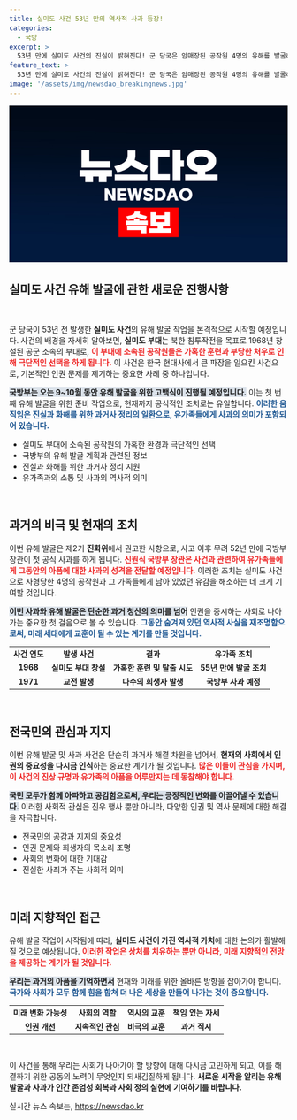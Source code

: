 ```yaml
---
title: 실미도 사건 53년 만의 역사적 사과 등장!
categories:
  - 국방
excerpt: >
  53년 만에 실미도 사건의 진실이 밝혀진다! 군 당국은 암매장된 공작원 4명의 유해를 발굴하고, 국방부 장관이 처음으로 유족에게 공식 사과를 할 예정이다. 이 역사적 순간에 관심을 가져보세요!
feature_text: >
  53년 만에 실미도 사건의 진실이 밝혀진다! 군 당국은 암매장된 공작원 4명의 유해를 발굴하고, 국방부 장관이 처음으로 유족에게 공식 사과를 할 예정이다. 이 역사적 순간에 관심을 가져보세요!
image: '/assets/img/newsdao_breakingnews.jpg'
---
```


<p><img src="/assets/img/newsdao_breakingnews.jpg" alt="ranknews 속보" /></p>

<h2 data-ke-size="size26">실미도 사건 유해 발굴에 관한 새로운 진행사항</h2>

<p data-ke-size="size16">&nbsp;</p>

<p>군 당국이 53년 전 발생한 <strong>실미도 사건</strong>의 유해 발굴 작업을 본격적으로 시작할 예정입니다. 사건의 배경을 자세히 알아보면, <strong>실미도 부대</strong>는 북한 침투작전을 목표로 1968년 창설된 공군 소속의 부대로, <b><span style="color: #ee2323;">이 부대에 소속된 공작원들은 가혹한 훈련과 부당한 처우로 인해 극단적인 선택을 하게 됩니다.</span></b> 이 사건은 한국 현대사에서 큰 파장을 일으킨 사건으로, 기본적인 인권 문제를 제기하는 중요한 사례 중 하나입니다. </p>

<p><b><span style="background-color: #21538527;">국방부는 오는 9~10월 동안 유해 발굴을 위한 고백식이 진행될 예정입니다.</span></b> 이는 첫 번째 유해 발굴을 위한 준비 작업으로, 현재까지 공식적인 조치로는 유일합니다. <b><span style="color: #1a5490;">이러한 움직임은 진실과 화해를 위한 과거사 정리의 일환으로, 유가족들에게 사과의 의미가 포함되어 있습니다.</span></b> </p>

<ul>
<li>실미도 부대에 소속된 공작원의 가혹한 환경과 극단적인 선택</li>
<li>국방부의 유해 발굴 계획과 관련된 정보</li>
<li>진실과 화해를 위한 과거사 정리 지원</li>
<li>유가족과의 소통 및 사과의 역사적 의미</li>
</ul>

<p data-ke-size="size16">&nbsp;</p>

<h2 data-ke-size="size26">과거의 비극 및 현재의 조치</h2>

<p>이번 유해 발굴은 제2기 <strong>진화위</strong>에서 권고한 사항으로, 사고 이후 무려 52년 만에 국방부 장관이 첫 공식 사과를 하게 됩니다. <b><span style="color: #ee2323;">신원식 국방부 장관은 사건과 관련하여 유가족들에게 그동안의 아픔에 대한 사과의 성격을 전달할 예정입니다.</span></b> 이러한 조치는 실미도 사건으로 사형당한 4명의 공작원과 그 가족들에게 남아 있었던 유감을 해소하는 데 크게 기여할 것입니다. </p>

<p><b><span style="background-color: #21538527;">이번 사과와 유해 발굴은 단순한 과거 청산의 의미를 넘어</span></b> 인권을 중시하는 사회로 나아가는 중요한 첫 걸음으로 볼 수 있습니다. <b><span style="color: #1a5490;">그동안 숨겨져 있던 역사적 사실을 재조명함으로써, 미래 세대에게 교훈이 될 수 있는 계기를 만들 것입니다.</span></b> </p>

<table style="width: 100%;">
<tr>
<td style="text-align: center; height: 17px;"><b>사건 연도</b></td>
<td style="text-align: center; height: 17px;"><b>발생 사건</b></td>
<td style="text-align: center; height: 17px;"><b>결과</b></td>
<td style="text-align: center; height: 17px;"><b>유가족 조치</b></td>
</tr>
<tr>
<td style="text-align: center; height: 17px;"><b>1968</b></td>
<td style="text-align: center; height: 17px;"><b>실미도 부대 창설</b></td>
<td style="text-align: center; height: 17px;"><b>가혹한 훈련 및 탈출 시도</b></td>
<td style="text-align: center; height: 17px;"><b>55년 만에 발굴 조치</b></td>
</tr>
<tr>
<td style="text-align: center; height: 17px;"><b>1971</b></td>
<td style="text-align: center; height: 17px;"><b>교전 발생</b></td>
<td style="text-align: center; height: 17px;"><b>다수의 희생자 발생</b></td>
<td style="text-align: center; height: 17px;"><b>국방부 사과 예정</b></td>
</tr>
</table>

<p data-ke-size="size16">&nbsp;</p>

<h2 data-ke-size="size26">전국민의 관심과 지지</h2>

<p>이번 유해 발굴 및 사과 사건은 단순히 과거사 해결 차원을 넘어서, <strong>현재의 사회에서 인권의 중요성을 다시금 인식</strong>하는 중요한 계기가 될 것입니다. <b><span style="color: #ee2323;">많은 이들이 관심을 가지며, 이 사건의 진상 규명과 유가족의 아픔을 어루만지는 데 동참해야 합니다.</span></b> </p>

<p><b><span style="background-color: #21538527;">국민 모두가 함께 아파하고 공감함으로써, 우리는 긍정적인 변화를 이끌어낼 수 있습니다.</span></b> 이러한 사회적 관심은 진우 행사 뿐만 아니라, 다양한 인권 및 역사 문제에 대한 해결을 자극합니다. </p>

<ul>
<li>전국민의 공감과 지지의 중요성</li>
<li>인권 문제와 희생자의 목소리 조명</li>
<li>사회의 변화에 대한 기대감</li>
<li>진실한 사죄가 주는 사회적 의미</li>
</ul>

<p data-ke-size="size16">&nbsp;</p>

<h2 data-ke-size="size26">미래 지향적인 접근</h2>

<p>유해 발굴 작업이 시작됨에 따라, <strong>실미도 사건이 가진 역사적 가치</strong>에 대한 논의가 활발해질 것으로 예상됩니다. <b><span style="color: #ee2323;">이러한 작업은 상처를 치유하는 뿐만 아니라, 미래 지향적인 전망을 제공하는 계기가 될 것입니다.</span></b> </p>

<p><b><span style="background-color: #21538527;">우리는 과거의 아픔을 기억하면서</span></b> 현재와 미래를 위한 올바른 방향을 잡아가야 합니다. <b><span style="color: #1a5490;">국가와 사회가 모두 함께 힘을 합쳐 더 나은 세상을 만들어 나가는 것이 중요합니다.</span></b> </p>

<table style="width: 100%;">
<tr>
<td style="text-align: center; height: 17px;"><b>미래 변화 가능성</b></td>
<td style="text-align: center; height: 17px;"><b>사회의 역할</b></td>
<td style="text-align: center; height: 17px;"><b>역사의 교훈</b></td>
<td style="text-align: center; height: 17px;"><b>책임 있는 자세</b></td>
</tr>
<tr>
<td style="text-align: center; height: 17px;"><b>인권 개선</b></td>
<td style="text-align: center; height: 17px;"><b>지속적인 관심</b></td>
<td style="text-align: center; height: 17px;"><b>비극의 교훈</b></td>
<td style="text-align: center; height: 17px;"><b>과거 직시</b></td>
</tr>
</table>

<p data-ke-size="size16">&nbsp;</p>

<p>이 사건을 통해 우리는 사회가 나아가야 할 방향에 대해 다시금 고민하게 되고, 이를 해결하기 위한 공동의 노력이 무엇인지 되새김질하게 됩니다. <strong>새로운 시작을 알리는 유해 발굴과 사과가 인간 존엄성 회복과 사회 정의 실현에 기여하기를 바랍니다.</strong></p>
실시간 뉴스 속보는, <a href="https://newsdao.kr" rel="dofollow">https://newsdao.kr</a>


